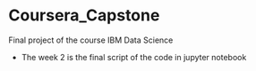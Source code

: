 # Coursera_Capstone
Final project of the course IBM Data Science 

* The week 2 is the final script of the code in jupyter notebook
